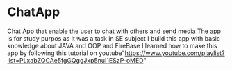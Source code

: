 # ChatApp
Chat App that enable the user to chat with others and send media
The app is for study purpos as it was a task in SE subject
I build this app with basic knowledge about JAVA and OOP and FireBase
I learned how to make this app by following this tutorial on youtube"https://www.youtube.com/playlist?list=PLxabZQCAe5fgGQggJxp5nuI1ESzP-oMED"
